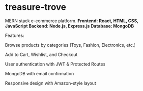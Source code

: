 # treasure-trove
MERN stack e-commerce platform. 
**Frontend: React, HTML, CSS, JavaScript
Backend: Node.js, Express.js
Database: MongoDB**

Features:

Browse products by categories (Toys, Fashion, Electronics, etc.)

Add to Cart, Wishlist, and Checkout

User authentication with JWT & Protected Routes

MongoDB with email confirmation

Responsive design with Amazon-style layout
